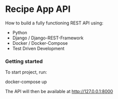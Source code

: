 # Recipe App API
How to build a fully functioning REST API using:
   - Python
   - Django / Django-REST-Framework
   - Docker / Docker-Compose
   - Test Driven Development
   
   
   ### Getting started
   
   To start project, run:
   
   docker-compose up
   
   The API will then be available at http://127.0.0.1:8000
